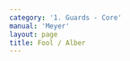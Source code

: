 ```yaml
---
category: '1. Guards - Core'
manual: 'Meyer'
layout: page
title: Fool / Alber
---
```


<link rel="import" href="/bower_components/polymer/polymer.html">
<link rel="import" href="shared-styles.html">

<dom-module id="{{ page.url | split:'/' | last | remove: '.html' }}-element">
  <template>
    <style include="shared-styles">
      :host {
        display: block;

        padding: 10px;
      }
    </style>

    <div class="card">

      <h1>{{ page.title }}</h1>

      <p>The Fool is the fourth and last chief posture described by Meyer. It is described thus:</p>
      <blockquote><p>Stand with your left foot forward and hold your sword with the point extended toward the ground in front of you before your forward foot, such that the short edge lies above and the long edge below.</p></blockquote>

      <img class="card-image" src="/manuals/meyer/images/guards/alber-illustration.jpg">

      <p>The Fool is perhaps the most unusual of the core guards and we don't get a lot to work with it. It is unlike the others, in that it is not a hanger which defends the combatant (as the Ox and Plow), nor is it a position where one truly cuts off from (Day [Vom-Tag], Changer [Wechsel], Side Guard [Nebenhut]). One could view the Fool as two things:

      <li>The natural ending position of a descending cut.</li>
      <li>An invitation for the opponent to strike.</li>
      </p>

      <p>The first is quite obvious and needs no more explanation, while the second is more interesting. Meyer says the following of the Fool:</p>
      <blockquote><p>[...] from this Stance no proper stroke can be readily achieved, one just uses them to gain an opening against the opponent through displacements to block strikes, which can be used to measure a Foolish and naive person who is not ready for counterstrikes to be struck against them.</p></blockquote>

      <p>This hints us that the Fool is intended to displace strikes and follow with a counter. This falls in line with the Liechtenauer glosses' description of the Traveling After (Chasing) and Slicing Off, which gives us insight on how the Fool may be used:</p>

      <p><strong>Pseudo-Peter von Danzig - Traveling After</strong>
      <blockquote><p>Here mark a good Travelling-after on the sword from Under-hewing:</p>

      <p>Mark, when you fence against him from Under-hewing, or from the slashing, or lie against him in the guard that is called Fool, if he then falls with his sword on yours before you therewith come up, then remain thus with your sword below on his and heave upwards. If he then Winds on the sword with the point into your face or breast, then do not let him off from the sword, and follow him thereafter, and work in with the point to the next opening. Or, if he strikes around from the sword, then follow him or Travel-after with the point as before.</p></blockquote>

      <p><strong>Pseudo-Peter von Danzig - Slicing Off</strong>
      <blockquote>Gloss: Mark, that is what you shall drive when one binds on your sword strongly above, or falls thereon, and undertake it thus: when you fence-to with the Under-hewing or with the slashing, or lie against him in the guard Fool, if he then falls with his sword on yours (before you come up therewith), then remain below on his sword and heave upwards with the short edge fast. If he then presses your sword downwards fast, then slash off from his sword from below on his blade with your sword behind yourself, and hew in to the other side on his sword’s blade quickly again, above into his mouth.</p>

      <p>Another: When you fence-to him with Under-hewing, or lie in the guard Fool, if he then falls with the sword on yours nearby the hilt (before you come up therewith), so that his point goes out to your right side, then drive up nimbly with your pommel over his sword and strike with the long edge to his head. Or, if he binds on your sword so that his point goes out to your left side, then drive with your pommel over his sword and strike in with the short edge to his head. That is called the Snapping.</p></blockquote></p>

      <p>These examples show us ways we can deflect or slice through an opponent's stroke from the posture of the Fool, combined with the description of the <a href="nachreisen>Chasing</> we can gather how it used as an invitation to an attack with a prepared counter.</p>

</blockquote></p>

    </div>
  </template>

  <script>
    Polymer({
      is: '{{ page.url | split:'/' | last | remove: '.html' }}-element',
    });
  </script>
</dom-module>